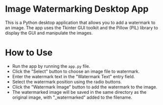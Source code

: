 # Image Watermarking Desktop App

This is a Python desktop application that allows you to add a watermark to an image. The app uses the Tkinter GUI toolkit and the Pillow (PIL) library to display the GUI and manipulate the images.

# How to Use
- Run the app by running the `app.py` file.
- Click the "Select" button to choose an image file to watermark.
- Enter the watermark text in the "Watermark Text" entry field.
- Select the watermark position using the radio buttons.
- Click the "Watermark Image" button to add the watermark to the image.
- The watermarked image will be saved in the same directory as the original image, with "_watermarked" added to the filename.
